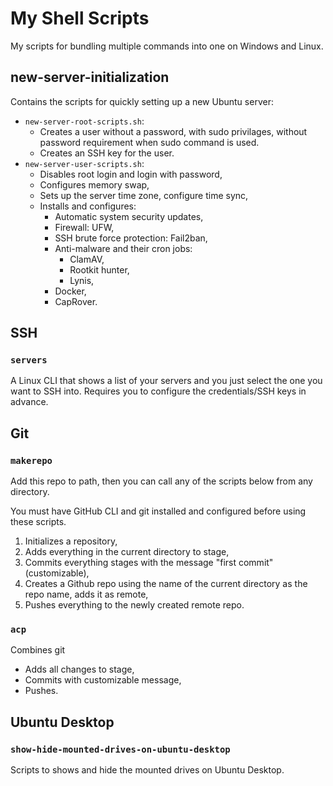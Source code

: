 # My Shell Scripts

My scripts for bundling multiple commands into one on Windows and Linux.

## new-server-initialization

Contains the scripts for quickly setting up a new Ubuntu server:

- `new-server-root-scripts.sh`:
  - Creates a user without a password, with sudo privilages, without password requirement when sudo command is used.
  - Creates an SSH key for the user.
- `new-server-user-scripts.sh`:
  - Disables root login and login with password,
  - Configures memory swap,
  - Sets up the server time zone, configure time sync,
  - Installs and configures:
    - Automatic system security updates,
    - Firewall: UFW,
    - SSH brute force protection: Fail2ban,
    - Anti-malware and their cron jobs:
      - ClamAV,
      - Rootkit hunter,
      - Lynis,
    - Docker,
    - CapRover.

## SSH

### `servers`

A Linux CLI that shows a list of your servers and you just select the one you want to SSH into. Requires you to configure the credentials/SSH keys in advance.

## Git

### `makerepo`

Add this repo to path, then you can call any of the scripts below from any directory.

You must have GitHub CLI and git installed and configured before using these scripts.

1. Initializes a repository,
2. Adds everything in the current directory to stage,
3. Commits everything stages with the message "first commit" (customizable),
4. Creates a Github repo using the name of the current directory as the repo name, adds it as remote,
5. Pushes everything to the newly created remote repo.

### `acp`

Combines git

- Adds all changes to stage,
- Commits with customizable message,
- Pushes.

## Ubuntu Desktop

### `show-hide-mounted-drives-on-ubuntu-desktop`

Scripts to shows and hide the mounted drives on Ubuntu Desktop.
